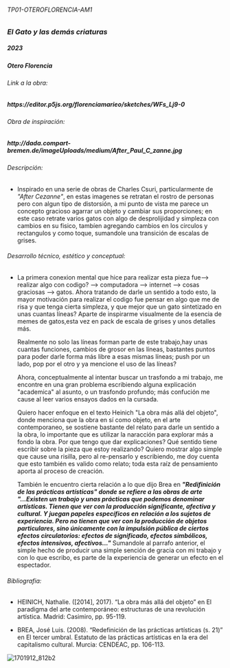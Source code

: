 # <h6>TP01-OTEROFLORENCIA-AM1<h6>

### ***El Gato y las demás criaturas***

<h5>2023<h5>

<h5>Otero Florencia<h5>

<h6>Link a la obra: <h6>

<h5>https://editor.p5js.org/florenciamarieo/sketches/WFs_Lj9-0<h5>

<h6>Obra de inspiración: <h6>
 
<h5>http://dada.compart-bremen.de/imageUploads/medium/After_Paul_C_zanne.jpg<h5>

<h6>Descripción: </h6>

* Inspirado en una serie de obras de Charles Csuri, particularmente de *"After Cezanne"*, en estas imagenes se retratan el rostro de personas pero con algun tipo de distorsión, a mi punto de vista me parece un concepto gracioso agarrar un objeto y cambiar sus proporciones; en este caso retrate varios gatos con algo de desprolijidad y simpleza con cambios en su fisico, tambíen agregando cambios en los circulos y rectangulos y como toque, sumandole una transición de escalas de grises.

<h6>Desarrollo técnico, estético y conceptual: </h6>

* La primera conexion mental que hice para realizar esta pieza fue--> realizar algo con codigo? --> computadora --> internet --> cosas graciosas --> gatos.
Ahora tratando de darle un sentido a todo esto, la mayor motivación para realizar el codigo fue pensar en algo que me de risa y que tenga cierta simpleza, y que mejor que un gato sintetizado en unas cuantas líneas? Aparte de inspirarme visualmente de la esencia de memes de gatos,esta vez en pack de escala de grises y unos detalles más.

  Realmente no solo las líneas forman parte de este trabajo,hay unas cuantas funciones, cambios de grosor en las líneas, bastantes puntos para poder darle forma más libre a esas mismas líneas; push por un lado, pop por el otro y ya mencione el uso de las líneas? 

  Ahora, conceptualmente al intentar buscar un trasfondo a mi trabajo, me encontre en una gran problema escribiendo alguna explicación "academica" al asunto, o un trasfondo profundo; más confución me cause al leer varios ensayos dados en la cursada. 

  Quiero hacer enfoque en el texto Heinich "La obra más allá del objeto", donde menciona que la obra en sí como objeto, en el arte contemporaneo, se sostiene bastante del relato para darle un sentido a la obra, lo importante que es utilizar la naracción para explorar más a fondo la obra. Por que tengo que 
dar explicaciones? Qué sentido tiene escribir sobre la pieza que estoy realizando? Quiero mostrar algo simple que cause una risilla, pero al re-pensarlo y escribiendo, me doy cuenta que esto también es valido como relato; toda esta raíz de pensamiento aporta al proceso de creación.

  También le encuentro cierta relación a lo que dijo Brea en ***"Redifinición de las prácticas artísticas" donde se refiere a las obras de arte "...Existen un trabajo y unas prácticas que podemos denominar artísticas. Tienen que ver con la producción significante, afectiva y cultural. Y juegan papeles específicos en relación a los sujetos de experiencia. Pero no tienen que ver con la producción de objetos particulares, sino únicamente con la impulsión pública de ciertos efectos circulatorios: efectos de significado, efectos simbólicos, efectos intensivos, afectivos..."*** Sumandole al parrafo
anterior, el simple hecho de producir una simple sención de gracia con mi trabajo y con lo que escribo,  es parte de la experiencia de generar un efecto en el espectador.

<h6>Bibliografia: </h6>

* HEINICH, Nathalie. ([2014], 2017). “La obra más allá del objeto” en El paradigma del arte contemporáneo: estructuras de una revolución artística.
Madrid: Casimiro, pp. 95-119.

* BREA, José Luis. (2008). “Redefinición de las prácticas artísticas (s. 21)” en El tercer umbral. Estatuto de las prácticas artísticas en la era del capitalismo
cultural. Murcia: CENDEAC, pp. 106-113.

![1701912_812b2](https://github.com/lafloreria/TP01-OTEROFLORENCIA-AM1/assets/133812909/1caf847d-b7c4-4000-a20b-fe934317bdae)



